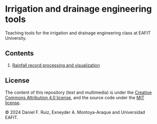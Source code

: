 # Irrigation and drainage engineering tools

Teaching tools for the irrigation and drainage engineering class at EAFIT University.

## Contents

1. [Rainfall record processing and visualization](./notebooks/rainfall_record_processing.ipynb)

## License

The content of this repository (text and multimedia) is under the
[Creative Commons Attribution 4.0 license](http://choosealicense.com/licenses/cc-by-4.0/),
and the source code under the
[MIT license](https://opensource.org/licenses/mit-license.php).

© 2024 Daniel F. Ruiz, Exneyder A. Montoya-Araque and Universidad EAFIT.

